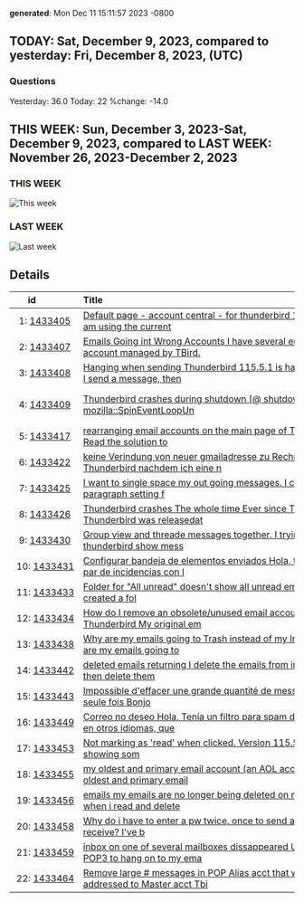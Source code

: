 **generated**: Mon Dec 11 15:11:57 2023 -0800 
## TODAY: Sat, December  9, 2023, compared to yesterday: Fri, December  8, 2023, (UTC)
### Questions
Yesterday: 36.0 Today: 22 %change: -14.0 
## THIS WEEK: Sun, December  3, 2023-Sat, December  9, 2023, compared to LAST WEEK: November 26, 2023-December  2, 2023
### THIS WEEK
![This week](sparklines/2023-12-03-2023-12-09-thunderbird_questions-thunderbird-sparkline.png 'sparklines/2023-12-03-2023-12-09-thunderbird_questions-thunderbird-sparkline.png')
### LAST WEEK
![Last week](sparklines/2023-11-26-2023-12-02-thunderbird_questions-thunderbird-sparkline.png 'sparklines/2023-11-26-2023-12-02-thunderbird_questions-thunderbird-sparkline.png')
## Details
|id&nbsp;&nbsp;&nbsp;&nbsp;&nbsp;&nbsp;&nbsp;&nbsp;&nbsp;&nbsp;|Title&nbsp;&nbsp;&nbsp;&nbsp;&nbsp;&nbsp;&nbsp;&nbsp;&nbsp;&nbsp;&nbsp;&nbsp;&nbsp;&nbsp;&nbsp;&nbsp;&nbsp;&nbsp;&nbsp;&nbsp;&nbsp;&nbsp;&nbsp;&nbsp;&nbsp;&nbsp;&nbsp;&nbsp;&nbsp;&nbsp;&nbsp;&nbsp;&nbsp;&nbsp;&nbsp;&nbsp;&nbsp;&nbsp;&nbsp;&nbsp;&nbsp;&nbsp;&nbsp;&nbsp;&nbsp;&nbsp;&nbsp;&nbsp;&nbsp;&nbsp;&nbsp;&nbsp;&nbsp;&nbsp;&nbsp;&nbsp;&nbsp;&nbsp;&nbsp;&nbsp;&nbsp;&nbsp;&nbsp;&nbsp;&nbsp;&nbsp;&nbsp;&nbsp;&nbsp;&nbsp;&nbsp;&nbsp;&nbsp;&nbsp;&nbsp;&nbsp;&nbsp;&nbsp;&nbsp;&nbsp;&nbsp;&nbsp;&nbsp;&nbsp;&nbsp;&nbsp;&nbsp;&nbsp;&nbsp;&nbsp;&nbsp;&nbsp;&nbsp;&nbsp;&nbsp;&nbsp;&nbsp;&nbsp;&nbsp;&nbsp;|[O](## 'Operating System')|[T](## 'Topic')|[M](## 'Email Provider')|[A](## 'Antivirus')|[U](## 'User Chrome or other unsupported mod')|[Tags](## 'All Tags')|
|------------|--------------------------------------------------------------------------------|-|-|-|-|-|----------------------------------------|
|&nbsp;&nbsp;1:&nbsp;[1433405](https://support.mozilla.org/questions/1433405 '2023-12-08 16:16:02 -0800')|[Default page - account central - for thunderbird 115.5.1 I am using the current ](https://support.mozilla.org/questions/1433405 'Default page - account central - for thunderbird 115.5.1 I am using the current Thunderbird and when I have the email clients collapsed the page is a general on')|[❓](## 'Troubleshooting details missing :-)')|[🔩](## 't:customize')|[❓](## 'Troubleshooting details missing :-)')|[❓](## 'Troubleshooting details missing :-)')|[❓](## 'Troubleshooting details missing :-)')|[customize](https://support.mozilla.org/questions/thunderbird?tagged=customize&show=all)|
|&nbsp;&nbsp;2:&nbsp;[1433407](https://support.mozilla.org/questions/1433407 '2023-12-08 16:33:48 -0800')|[Emails Going int Wrong Accounts I have several email account managed by TBird.  ](https://support.mozilla.org/questions/1433407 'Emails Going int Wrong Accounts I have several email account managed by TBird.  Inexplicably I now have email sent to my "gmail" account, being copied to my "ma')|[❓](## 'Troubleshooting details missing :-)')|[👽](## 't:other')|[📮](## 'm:gmail')|[❓](## 'Troubleshooting details missing :-)')|[❓](## 'Troubleshooting details missing :-)')|[other](https://support.mozilla.org/questions/thunderbird?tagged=other&show=all), [tb115weird](https://support.mozilla.org/questions/thunderbird?tagged=tb115weird&show=all)|
|&nbsp;&nbsp;3:&nbsp;[1433408](https://support.mozilla.org/questions/1433408 '2023-12-08 16:53:38 -0800')|[Hanging when sending Thunderbird 115.5.1 is hanging when I send a message, then ](https://support.mozilla.org/questions/1433408 'Hanging when sending Thunderbird 115.5.1 is hanging when I send a message, then says it was sent but cannot place in the sent folder. I am using Thunderbird in ')|[❓](## 'Troubleshooting details missing :-)')|[👽](## 't:other')|[📮](## 'm:gmail')|[❓](## 'Troubleshooting details missing :-)')|[❓](## 'Troubleshooting details missing :-)')|[other](https://support.mozilla.org/questions/thunderbird?tagged=other&show=all)|
|&nbsp;&nbsp;4:&nbsp;[1433409](https://support.mozilla.org/questions/1433409 '2023-12-08 17:04:35 -0800')|[Thunderbird crashes during shutdown \[@ shutdownhang \| mozilla::SpinEventLoopUn](https://support.mozilla.org/questions/1433409 'Thunderbird crashes during shutdown \[@ shutdownhang \| mozilla::SpinEventLoopUntil<T> \| mozilla::PreferencesWriter::Flush \] Thunderbird fails during the shutdown')|[🪟](## 'os:win11')|[🚧](## 't:fix_problems')|[❓](## 'Troubleshooting details missing :-)')|[🇧](## 'av:bitdefender')|[❓](## 'Troubleshooting details missing :-)')|[fix-problems](https://support.mozilla.org/questions/thunderbird?tagged=fix-problems&show=all), [bug1710018](https://support.mozilla.org/questions/thunderbird?tagged=bug1710018&show=all), [tb115crash](https://support.mozilla.org/questions/thunderbird?tagged=tb115crash&show=all)|
|&nbsp;&nbsp;5:&nbsp;[1433417](https://support.mozilla.org/questions/1433417 '2023-12-08 20:54:54 -0800')|[rearranging email accounts on the main page of Thunderbird Read the solution to ](https://support.mozilla.org/questions/1433417 'rearranging email accounts on the main page of Thunderbird Read the solution to this problem, but it doesn&apos;t work on my TB vr. 115.5.1 ')|[❓](## 'Troubleshooting details missing :-)')|[🔩](## 't:customize')|[❓](## 'Troubleshooting details missing :-)')|[❓](## 'Troubleshooting details missing :-)')|[❓](## 'Troubleshooting details missing :-)')|[customize](https://support.mozilla.org/questions/thunderbird?tagged=customize&show=all)|
|&nbsp;&nbsp;6:&nbsp;[1433422](https://support.mozilla.org/questions/1433422 '2023-12-08 23:26:24 -0800')|[keine Verindung von neuer gmailadresse zu Rechner Thunderbird nachdem ich eine n](https://support.mozilla.org/questions/1433422 'keine Verindung von neuer gmailadresse zu Rechner Thunderbird nachdem ich eine neue Handymailadresse erhalten habe , finder Thunderbird die mailadresse nicht , ')|[❓](## 'Troubleshooting details missing :-)')|[🚧](## 't:fix_problems')|[📮](## 'm:gmail')|[❓](## 'Troubleshooting details missing :-)')|[❓](## 'Troubleshooting details missing :-)')|[fix-problems](https://support.mozilla.org/questions/thunderbird?tagged=fix-problems&show=all)|
|&nbsp;&nbsp;7:&nbsp;[1433425](https://support.mozilla.org/questions/1433425 '2023-12-09 00:06:52 -0800')|[I  want to single space my out going messages. I changed the paragraph setting f](https://support.mozilla.org/questions/1433425 'I  want to single space my out going messages. I changed the paragraph setting from body text to paragraph format, this temporiarly fixed it but it went back to')|[❓](## 'Troubleshooting details missing :-)')|[👽](## 't:other')|[❓](## 'Troubleshooting details missing :-)')|[❓](## 'Troubleshooting details missing :-)')|[❓](## 'Troubleshooting details missing :-)')|[other](https://support.mozilla.org/questions/thunderbird?tagged=other&show=all)|
|&nbsp;&nbsp;8:&nbsp;[1433426](https://support.mozilla.org/questions/1433426 '2023-12-09 00:08:26 -0800')|[Thunderbird crashes The whole time Ever since The new Thunderbird was releasedat](https://support.mozilla.org/questions/1433426 'Thunderbird crashes The whole time Ever since The new Thunderbird was releasedatum I havet difficulties to enter The program. It crashes 4 out of 5 Times. Somet')|[❓](## 'Troubleshooting details missing :-)')|[👽](## 't:other')|[❓](## 'Troubleshooting details missing :-)')|[❓](## 'Troubleshooting details missing :-)')|[❓](## 'Troubleshooting details missing :-)')|[other](https://support.mozilla.org/questions/thunderbird?tagged=other&show=all)|
|&nbsp;&nbsp;9:&nbsp;[1433430](https://support.mozilla.org/questions/1433430 '2023-12-09 02:03:25 -0800')|[Group view and threade messages together. I trying to have thunderbird show mess](https://support.mozilla.org/questions/1433430 'Group view and threade messages together. I trying to have thunderbird show messages grouped by date (with a threading on Today, Yesterday, Last Week, etc..) an')|[❓](## 'Troubleshooting details missing :-)')|[👽](## 't:other')|[❓](## 'Troubleshooting details missing :-)')|[❓](## 'Troubleshooting details missing :-)')|[❓](## 'Troubleshooting details missing :-)')|[other](https://support.mozilla.org/questions/thunderbird?tagged=other&show=all)|
|&nbsp;10:&nbsp;[1433431](https://support.mozilla.org/questions/1433431 '2023-12-09 02:46:34 -0800')|[Configurar bandeja de elementos enviados Hola, tengo un par de incidencias con l](https://support.mozilla.org/questions/1433431 'Configurar bandeja de elementos enviados Hola, tengo un par de incidencias con la bandeja de elementos enviados de Thunderbird: - No me ordena los correos por m')|[❓](## 'Troubleshooting details missing :-)')|[🔩](## 't:customize')|[❓](## 'Troubleshooting details missing :-)')|[❓](## 'Troubleshooting details missing :-)')|[❓](## 'Troubleshooting details missing :-)')|[customize](https://support.mozilla.org/questions/thunderbird?tagged=customize&show=all)|
|&nbsp;11:&nbsp;[1433433](https://support.mozilla.org/questions/1433433 '2023-12-09 03:40:36 -0800')|[Folder for "All unread" doesn&apos;t show all unread emails I have created a fol](https://support.mozilla.org/questions/1433433 'Folder for "All unread" doesn&apos;t show all unread emails I have created a folder to show me all unread messages, but it completely ignores a number of subfolders,')|[❓](## 'Troubleshooting details missing :-)')|[👽](## 't:other')|[❓](## 'Troubleshooting details missing :-)')|[❓](## 'Troubleshooting details missing :-)')|[❓](## 'Troubleshooting details missing :-)')|[other](https://support.mozilla.org/questions/thunderbird?tagged=other&show=all)|
|&nbsp;12:&nbsp;[1433434](https://support.mozilla.org/questions/1433434 '2023-12-09 04:16:58 -0800')|[How do I remove an obsolete/unused email account from Thunderbird My original em](https://support.mozilla.org/questions/1433434 'How do I remove an obsolete/unused email account from Thunderbird My original email provider no longer &apos;provides&apos; an email service and has shut down. I now use ')|[❓](## 'Troubleshooting details missing :-)')|[👽](## 't:other')|[📮](## 'm:gmail')|[❓](## 'Troubleshooting details missing :-)')|[❓](## 'Troubleshooting details missing :-)')|[other](https://support.mozilla.org/questions/thunderbird?tagged=other&show=all)|
|&nbsp;13:&nbsp;[1433438](https://support.mozilla.org/questions/1433438 '2023-12-09 05:55:38 -0800')|[Why are my emails going to Trash instead of my Inbox Why are my emails going to ](https://support.mozilla.org/questions/1433438 'Why are my emails going to Trash instead of my Inbox Why are my emails going to Trash instead of my Inbox?  I do not have any filters on to do this. ')|[❓](## 'Troubleshooting details missing :-)')|[👽](## 't:other')|[❓](## 'Troubleshooting details missing :-)')|[❓](## 'Troubleshooting details missing :-)')|[❓](## 'Troubleshooting details missing :-)')|[other](https://support.mozilla.org/questions/thunderbird?tagged=other&show=all)|
|&nbsp;14:&nbsp;[1433442](https://support.mozilla.org/questions/1433442 '2023-12-09 07:23:45 -0800')|[deleted emails returning I delete the emails from inbox folder, then delete them](https://support.mozilla.org/questions/1433442 'deleted emails returning I delete the emails from inbox folder, then delete them from trash folder. The next day the deleted emails are back in the trash folder')|[🪟](## 'os:win11')|[🚧](## 't:fix_problems')|[💌](## 'm:microsoftemail')|[❓](## 'Troubleshooting details missing :-)')|[❓](## 'Troubleshooting details missing :-)')|[fix-problems](https://support.mozilla.org/questions/thunderbird?tagged=fix-problems&show=all)|
|&nbsp;15:&nbsp;[1433443](https://support.mozilla.org/questions/1433443 '2023-12-09 07:44:04 -0800')|[Impossible d&apos;effacer une grande quantité de message en une seule fois Bonjo](https://support.mozilla.org/questions/1433443 'Impossible d&apos;effacer une grande quantité de message en une seule fois Bonjour, Lorsque je sélectionne plusieurs messages pour les supprimer, Thunderbird ne répo')|[🪟](## 'os:win11')|[🚧](## 't:fix_problems')|[❓](## 'Troubleshooting details missing :-)')|[❓](## 'Troubleshooting details missing :-)')|[❓](## 'Troubleshooting details missing :-)')|[fix-problems](https://support.mozilla.org/questions/thunderbird?tagged=fix-problems&show=all)|
|&nbsp;16:&nbsp;[1433449](https://support.mozilla.org/questions/1433449 '2023-12-09 09:21:39 -0800')|[Correo no deseo Hola, Tenía un filtro para spam de correos en otros idiomas, que](https://support.mozilla.org/questions/1433449 'Correo no deseo Hola, Tenía un filtro para spam de correos en otros idiomas, que funcionaba (termina con @xxx.se), y últimamente parece que los spam evolucionar')|[❓](## 'Troubleshooting details missing :-)')|[🔩](## 't:customize')|[❓](## 'Troubleshooting details missing :-)')|[❓](## 'Troubleshooting details missing :-)')|[❓](## 'Troubleshooting details missing :-)')|[customize](https://support.mozilla.org/questions/thunderbird?tagged=customize&show=all)|
|&nbsp;17:&nbsp;[1433453](https://support.mozilla.org/questions/1433453 '2023-12-09 10:56:35 -0800')|[Not marking as &apos;read&apos; when clicked. Version 115.5.1 is not showing som](https://support.mozilla.org/questions/1433453 'Not marking as &apos;read&apos; when clicked. Version 115.5.1 is not showing some emails as &apos;read&apos; when clicked on. The emais do not have lots of content. Is there a sett')|[❓](## 'Troubleshooting details missing :-)')|[👽](## 't:other')|[❓](## 'Troubleshooting details missing :-)')|[❓](## 'Troubleshooting details missing :-)')|[❓](## 'Troubleshooting details missing :-)')|[other](https://support.mozilla.org/questions/thunderbird?tagged=other&show=all)|
|&nbsp;18:&nbsp;[1433455](https://support.mozilla.org/questions/1433455 '2023-12-09 11:18:29 -0800')|[my oldest and primary email account (an AOL account) my oldest and primary email](https://support.mozilla.org/questions/1433455 'my oldest and primary email account (an AOL account) my oldest and primary email account (an AOL account) is only showing emails from November 2023. Nothing old')|[❓](## 'Troubleshooting details missing :-)')|[👽](## 't:other')|[❓](## 'Troubleshooting details missing :-)')|[❓](## 'Troubleshooting details missing :-)')|[❓](## 'Troubleshooting details missing :-)')|[other](https://support.mozilla.org/questions/thunderbird?tagged=other&show=all)|
|&nbsp;19:&nbsp;[1433456](https://support.mozilla.org/questions/1433456 '2023-12-09 11:50:03 -0800')|[emails my emails are no longer being deleted on my laptop when i read and delete](https://support.mozilla.org/questions/1433456 'emails my emails are no longer being deleted on my laptop when i read and delete them on my ipad/iphone how can i fix this problem ')|[❓](## 'Troubleshooting details missing :-)')|[👽](## 't:other')|[❓](## 'Troubleshooting details missing :-)')|[❓](## 'Troubleshooting details missing :-)')|[❓](## 'Troubleshooting details missing :-)')|[other](https://support.mozilla.org/questions/thunderbird?tagged=other&show=all)|
|&nbsp;20:&nbsp;[1433458](https://support.mozilla.org/questions/1433458 '2023-12-09 12:45:29 -0800')|[Why do i have to enter a pw twice, once to send and once to receive? I&apos;ve b](https://support.mozilla.org/questions/1433458 'Why do i have to enter a pw twice, once to send and once to receive? I&apos;ve been using Thunderbird for a long time. I presently have version 115.4.3 I have always')|[❓](## 'Troubleshooting details missing :-)')|[🔏](## 't:privacy_and_security')|[❓](## 'Troubleshooting details missing :-)')|[❓](## 'Troubleshooting details missing :-)')|[❓](## 'Troubleshooting details missing :-)')|[privacy-and-security_1](https://support.mozilla.org/questions/thunderbird?tagged=privacy-and-security_1&show=all)|
|&nbsp;21:&nbsp;[1433459](https://support.mozilla.org/questions/1433459 '2023-12-09 12:52:28 -0800')|[inbox on one of several mailboxes dissappeared Use use POP3 to hang on to my ema](https://support.mozilla.org/questions/1433459 'inbox on one of several mailboxes dissappeared Use use POP3 to hang on to my emails. I have several accounts set up. One day, one of them disappeared. I looked ')|[❓](## 'Troubleshooting details missing :-)')|[👽](## 't:other')|[❓](## 'Troubleshooting details missing :-)')|[❓](## 'Troubleshooting details missing :-)')|[❓](## 'Troubleshooting details missing :-)')|[other](https://support.mozilla.org/questions/thunderbird?tagged=other&show=all)|
|&nbsp;22:&nbsp;[1433464](https://support.mozilla.org/questions/1433464 '2023-12-09 14:27:09 -0800')|[Remove large # messages in POP Alias acct that were addressed to Master acct Tbi](https://support.mozilla.org/questions/1433464 'Remove large # messages in POP Alias acct that were addressed to Master acct Tbird 115.5.1 linux. Problem:  All Master (POP) acct msgs (still on server)  were D')|[🐧](## 'os:linux')|[👽](## 't:other')|[❓](## 'Troubleshooting details missing :-)')|[❓](## 'Troubleshooting details missing :-)')|[❓](## 'Troubleshooting details missing :-)')|[other](https://support.mozilla.org/questions/thunderbird?tagged=other&show=all)|